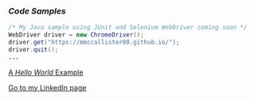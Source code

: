 ### _**Code Samples**_

```Java
/* My Java sample using JUnit and Selenium WebDriver coming soon */
WebDriver driver = new ChromeDriver();
driver.get("https://mmccallister00.github.io/");
driver.quit();
...
```

[A _Hello World_ Example](https://github.com/mmccallister00/hello-world)




[Go to my LinkedIn page](https://www.linkedin.com/in/mikemccallister)
